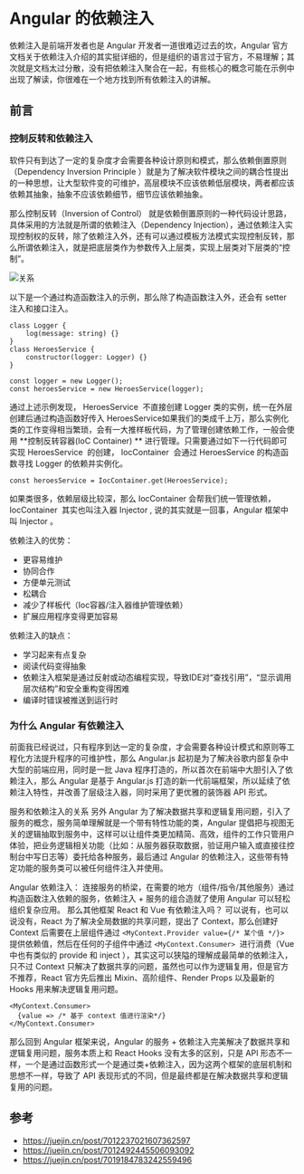 # Angular 的依赖注入
依赖注入是前端开发者也是 Angular 开发者一道很难迈过去的坎，Angular 官方文档关于依赖注入介绍的其实挺详细的，但是组织的语言过于官方，不易理解；其次就是文档太过分散，没有把依赖注入聚合在一起，有些核心的概念可能在示例中出现了解读，你很难在一个地方找到所有依赖注入的讲解。

## 前言
### 控制反转和依赖注入
软件只有到达了一定的复杂度才会需要各种设计原则和模式，那么依赖倒置原则（Dependency Inversion Principle ）就是为了解决软件模块之间的耦合性提出的一种思想，让大型软件变的可维护，高层模块不应该依赖低层模块，两者都应该依赖其抽象，抽象不应该依赖细节，细节应该依赖抽象。

那么控制反转（Inversion of Control） 就是依赖倒置原则的一种代码设计思路，具体采用的方法就是所谓的依赖注入（Dependency Injection），通过依赖注入实现控制权的反转，除了依赖注入外，还有可以通过模板方法模式实现控制反转，那么所谓依赖注入，就是把底层类作为参数传入上层类，实现上层类对下层类的“控制”。

![关系](https://atlas-rc.pingcode.com/files/public/61133376f6d53d77d25c5b02/origin-url)

以下是一个通过构造函数注入的示例，那么除了构造函数注入外，还会有 setter 注入和接口注入。
```
class Logger {
    log(message: string) {}
}
class HeroesService {
    constructor(logger: Logger) {}
}

const logger = new Logger();
const heroesService = new HeroesService(logger);
```

通过上述示例发现，  HeroesService  ​ 不直接创建   Logger  ​ 类的实例，统一在外层创建后通过构造函数好传入   HeroesService  ​如果我们的类成千上万，那么实例化类的工作变得相当繁琐，会有一大推样板代码，为了管理创建依赖工作，一般会使用   **控制反转容器(IoC Container) **  进行管理。只需要通过如下一行代码即可实现  HeroesService  ​ 的创建，  IocContainer  ​ 会通过   HeroesService  ​的构造函数寻找  Logger  ​ 的依赖并实例化。
```
const heroesService = IocContainer.get(HeroesService);
```

如果类很多，依赖层级比较深，那么 IocContainer 会帮我们统一管理依赖，  IocContainer  ​ 其实也叫注入器   Injector  ​, 说的其实就是一回事，Angular 框架中叫  Injector  ​。

依赖注入的优势：
- 更容易维护
- 协同合作
- 方便单元测试
- 松耦合
- 减少了样板代（Ioc容器/注入器维护管理依赖）
- 扩展应用程序变得更加容易

依赖注入的缺点：
- 学习起来有点复杂
- 阅读代码变得抽象
- 依赖注入框架是通过反射或动态编程实现，导致IDE对“查找引用”，“显示调用层次结构”和安全重构变得困难
- 编译时错误被推送到运行时

### 为什么 Angular 有依赖注入
前面我已经说过，只有程序到达一定的复杂度，才会需要各种设计模式和原则等工程化方法提升程序的可维护性，那么 Angular.js 起初是为了解决谷歌内部复杂中大型的前端应用，同时是一批 Java 程序打造的，所以首次在前端中大胆引入了依赖注入，那么 Angular 是基于 Angular.js 打造的新一代前端框架，所以延续了依赖注入特性，并改善了层级注入器，同时采用了更优雅的装饰器 API 形式。

服务和依赖注入的关系
另外 Angular 为了解决数据共享和逻辑复用问题，引入了服务的概念，服务简单理解就是一个带有特性功能的类，Angular 提倡把与视图无关的逻辑抽取到服务中，这样可以让组件类更加精简、高效，组件的工作只管用户体验，把业务逻辑相关功能（比如：从服务器获取数据，验证用户输入或直接往控制台中写日志等）委托给各种服务，最后通过 Angular 的依赖注入，这些带有特定功能的服务类可以被任何组件注入并使用。

Angular 依赖注入：  连接服务的桥梁，在需要的地方（组件/指令/其他服务）通过构造函数注入依赖的服务，依赖注入 + 服务的组合造就了使用 Angular 可以轻松组织复杂应用。
那么其他框架 React 和 Vue 有依赖注入吗？
可以说有，也可以说没有，React 为了解决全局数据的共享问题，提出了 Context，那么创建好 Context 后需要在上层组件通过 ```<MyContext.Provider value={/* 某个值 */}> ``` ​ 提供依赖值，然后在任何的子组件中通过   ```<MyContext.Consumer>```  ​ 进行消费（Vue 中也有类似的  provide  ​和   inject  ​），其实这可以狭隘的理解成最简单的依赖注入，只不过 Context 只解决了数据共享的问题，虽然也可以作为逻辑复用，但是官方不推荐，React 官方先后推出 Mixin、高阶组件、Render Props 以及最新的 Hooks 用来解决逻辑复用问题。
```
<MyContext.Consumer>
  {value => /* 基于 context 值进行渲染*/}
</MyContext.Consumer>
```

那么回到 Angular 框架来说，Angular 的服务 + 依赖注入完美解决了数据共享和逻辑复用问题，服务本质上和 React Hooks 没有太多的区别，只是 API 形态不一样，一个是通过函数形式一个是通过类+依赖注入，因为这两个框架的底层机制和思想不一样，导致了 API 表现形式的不同，但是最终都是在解决数据共享和逻辑复用的问题。

## 参考
- https://juejin.cn/post/7012237021607362597
- https://juejin.cn/post/7012492445506093092
- https://juejin.cn/post/7019184783242559496